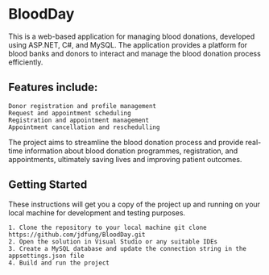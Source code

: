 # BloodDay

This is a web-based application for managing blood donations, developed using ASP.NET, C#, and MySQL. The application provides a platform for blood banks and donors to interact and manage the blood donation process efficiently.

## Features include:

    Donor registration and profile management
    Request and appointment scheduling
    Registration and appointment management
    Appointment cancellation and reschedulling

The project aims to streamline the blood donation process and provide real-time information about blood donation programmes, registration, and appointments, ultimately saving lives and improving patient outcomes.

## Getting Started

These instructions will get you a copy of the project up and running on your local machine for development and testing purposes.

    1. Clone the repository to your local machine git clone https://github.com/jdfung/BloodDay.git
    2. Open the solution in Visual Studio or any suitable IDEs
    3. Create a MySQL database and update the connection string in the appsettings.json file
    4. Build and run the project
